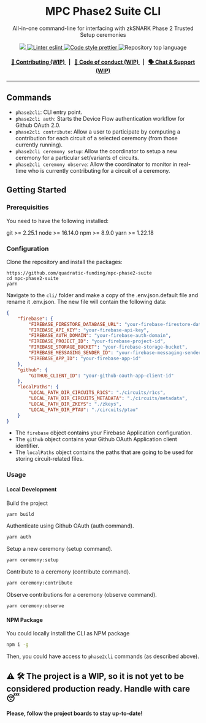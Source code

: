 <p align="center">
    <h1 align="center">
        MPC Phase2 Suite CLI
    </h1>
    <p align="center">All-in-one command-line for interfacing with zkSNARK Phase 2 Trusted Setup ceremonies</p>
</p>

<p align="center">
    <a href="https://github.com/quadratic-funding/mpc-phase2-suite" target="_blank">
        <img src="https://img.shields.io/badge/project-mpc--phase2--suite-blue">
    </a>
    <a href="https://eslint.org/" target="_blank">
        <img alt="Linter eslint" src="https://img.shields.io/badge/linter-eslint-8080f2?style=flat-square&logo=eslint">
    </a>
    <a href="https://prettier.io/" target="_blank">
        <img alt="Code style prettier" src="https://img.shields.io/badge/code%20style-prettier-f8bc45?style=flat-square&logo=prettier">
    </a>
    <img alt="Repository top language" src="https://img.shields.io/github/languages/top/quadratic-funding/mpc-phase2-suite?style=flat-square">
</p>

<div align="center">
    <h4>
        <a href="#">
            👥 Contributing (WIP)
        </a>
        <span>&nbsp;&nbsp;|&nbsp;&nbsp;</span>
        <a href="#">
            🤝 Code of conduct (WIP)
        </a>
        <span>&nbsp;&nbsp;|&nbsp;&nbsp;</span>
        <a href="#">
            🗣️ Chat &amp; Support (WIP)
        </a>
    </h4>
</div>

---
## Commands

* `phase2cli`: CLI entry point.
* `phase2cli auth`: Starts the Device Flow authentication workflow for Github OAuth 2.0.
* `phase2cli contribute`: Allow a user to participate by computing a contribution for each circuit of a selected ceremony (from those currently running).
* `phase2cli ceremony setup`: Allow the coordinator to setup a new ceremony for a particular set/variants of circuits.
* `phase2cli ceremony observe`: Allow the coordinator to monitor in real-time who is currently contributing for a circuit of a ceremony.

## Getting Started

### Prerequisities
You need to have the following installed:

git >= 2.25.1
node >= 16.14.0
npm >= 8.9.0
yarn >= 1.22.18

### Configuration
Clone the repository and install the packages:

```
https://github.com/quadratic-funding/mpc-phase2-suite
cd mpc-phase2-suite
yarn
```

Navigate to the `cli/` folder and make a copy of the .env.json.default file and rename it .env.json. The new file will contain the following data:

```json
{
    "firebase": {
        "FIREBASE_FIRESTORE_DATABASE_URL": "your-firebase-firestore-database-url",
        "FIREBASE_API_KEY": "your-firebase-api-key",
        "FIREBASE_AUTH_DOMAIN": "your-firebase-auth-domain",
        "FIREBASE_PROJECT_ID": "your-firebase-project-id",
        "FIREBASE_STORAGE_BUCKET": "your-firebase-storage-bucket",
        "FIREBASE_MESSAGING_SENDER_ID": "your-firebase-messaging-sender-id",
        "FIREBASE_APP_ID": "your-firebase-app-id"
    },
    "github": {
        "GITHUB_CLIENT_ID": "your-github-oauth-app-client-id"
    },
    "localPaths": {
        "LOCAL_PATH_DIR_CIRCUITS_R1CS": "./circuits/r1cs",
        "LOCAL_PATH_DIR_CIRCUITS_METADATA": "./circuits/metadata",
        "LOCAL_PATH_DIR_ZKEYS": "./zkeys",
        "LOCAL_PATH_DIR_PTAU": "./circuits/ptau"
    }
}
```

* The `firebase` object contains your Firebase Application configuration. 
* The `github` object contains your Github OAuth Application client identifier.
* The `localPaths` object contains the paths that are going to be used for storing circuit-related files.

### Usage

#### Local Development
Build the project

```bash
yarn build
```

Authenticate using Github OAuth (auth command).

```bash
yarn auth
```

Setup a new ceremony (setup command).

```bash
yarn ceremony:setup
```

Contribute to a ceremony (contribute command).

```bash
yarn ceremony:contribute
```

Observe contributions for a ceremony (observe command).

```bash
yarn ceremony:observe
```

#### NPM Package

You could locally install the CLI as NPM package

```bash
npm i -g
```

Then, you could have access to `phase2cli` commands (as described above).


## ⚠️ 🛠 The project is a WIP, so it is not yet to be considered production ready. Handle with care 😴

__Please, follow the project boards to stay up-to-date!__
